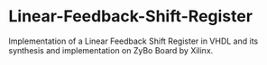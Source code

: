 # Linear-Feedback-Shift-Register
Implementation of a Linear Feedback Shift Register in VHDL and its synthesis and implementation on ZyBo Board by Xilinx.
